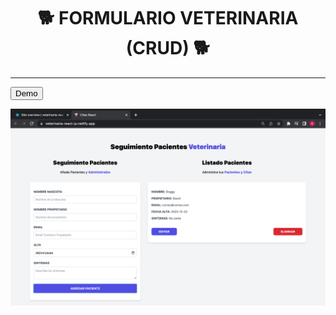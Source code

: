 <h1 align="center"> 🐕 FORMULARIO VETERINARIA (CRUD) 🐕 </h1>
<hr />

<button>Demo</button>

![Fondo-Portada-Proyecto](https://github.com/Brian-David-01/CITAS-REACT-VITE/blob/main/Imagen%20de%20proyecto.png)
